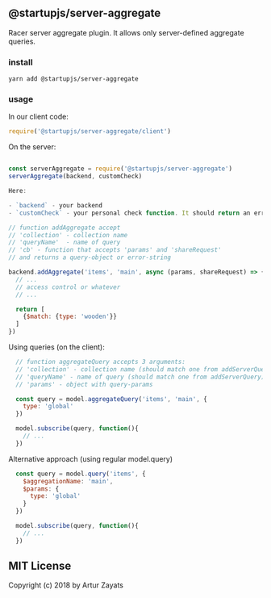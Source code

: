 ## @startupjs/server-aggregate

Racer server aggregate plugin. It allows only server-defined aggregate queries.

### install

```
yarn add @startupjs/server-aggregate
```

### usage

In our client code:

```js
require('@startupjs/server-aggregate/client')
```

On the server:
```js

const serverAggregate = require('@startupjs/server-aggregate')
serverAggregate(backend, customCheck)

Here:

- `backend` - your backend
- `customCheck` - your personal check function. It should return an error message if there is an error. **IMPORTANT** The message must be of type `string`.

// function addAggregate accept
// 'collection' - collection name
// 'queryName'  - name of query
// 'cb' - function that accepts 'params' and 'shareRequest'
// and returns a query-object or error-string

backend.addAggregate('items', 'main', async (params, shareRequest) => {
  // ...
  // access control or whatever
  // ...

  return [
    {$match: {type: 'wooden'}}
  ]
})


```

Using queries (on the client):

```js
  // function aggregateQuery accepts 3 arguments:
  // 'collection' - collection name (should match one from addServerQuery)
  // 'queryName' - name of query (should match one from addServerQuery)
  // 'params' - object with query-params

  const query = model.aggregateQuery('items', 'main', {
    type: 'global'
  })

  model.subscribe(query, function(){
    // ...
  })

```

Alternative approach (using regular model.query)

```js
  const query = model.query('items', {
    $aggregationName: 'main',
    $params: {
      type: 'global'
    }
  })

  model.subscribe(query, function(){
    // ...
  })

```

## MIT License
Copyright (c) 2018 by Artur Zayats

